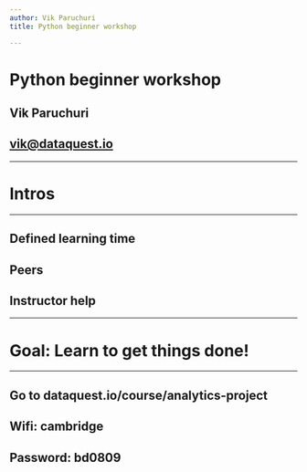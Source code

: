 ```yaml
---
author: Vik Paruchuri
title: Python beginner workshop

---
```

# Python beginner workshop
## Vik Paruchuri
## vik@dataquest.io

---
# Intros

---
## Defined learning time
## Peers
## Instructor help

---
# Goal: Learn to get things done!

---
## Go to dataquest.io/course/analytics-project

## Wifi: cambridge
## Password: bd0809

